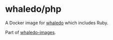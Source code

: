 # whaledo/php
 
A Docker image for [whaledo](https://github.com/duckinator/whaledo) which includes Ruby.

Part of [whaledo-images](https://github.com/duckinator/whaledo-images).
